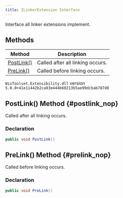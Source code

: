 ```yaml
---
title: ILinkerExtension Interface
---
```

Interface all linker extensions implement.
## Methods
| Method | Description |
| ------ | ----------- |
| [PostLink()](#postlink_nop) | Called after all linking occurs. |
| [PreLink()](#prelink_nop) | Called before linking occurs. |
`WixToolset.Extensibility.dll` version `5.0.0+41e11442b2ca93e444b60213b5ae99dcbab787d8`
## PostLink() Method {#postlink_nop}
Called after all linking occurs.
### Declaration
```cs
public void PostLink()
```
## PreLink() Method {#prelink_nop}
Called before linking occurs.
### Declaration
```cs
public void PreLink()
```
